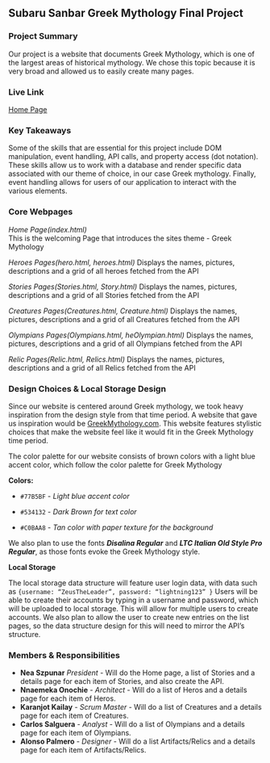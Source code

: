 ## Subaru Sanbar Greek Mythology Final Project

### Project Summary

Our project is a website that documents Greek Mythology, which is one of the largest areas of historical mythology. We
chose this topic because it is very broad and allowed us to easily create many pages.

### Live Link

[Home Page](https://nszp.github.io/newm-n-200-sanbar/final)

### Key Takeaways

Some of the skills that are essential for this project include DOM manipulation, event handling, API calls, and property
access (dot notation). These skills allow us to work with a database and render specific data associated with our theme
of choice, in our case Greek mythology. Finally, event handling allows for users of our application to interact with the
various elements.

### Core Webpages

*Home Page(index.html)*  
This is the welcoming Page that introduces the sites theme - Greek Mythology

*Heroes Pages(hero.html, heroes.html)*
Displays the names, pictures, descriptions and a grid of all heroes fetched from the API

*Stories Pages(Stories.html, Story.html)*
Displays the names, pictures, descriptions and a grid of all Stories fetched from the API

*Creatures Pages(Creatures.html, Creature.html)*
Displays the names, pictures, descriptions and a grid of all Creatures fetched from the API

*Olympians Pages(Olympians.html, heOlympian.html)*
Displays the names, pictures, descriptions and a grid of all Olympians fetched from the API

*Relic Pages(Relic.html, Relics.html)*
Displays the names, pictures, descriptions and a grid of all Relics fetched from the API

### Design Choices & Local Storage Design

Since our website is centered around Greek mythology, we took heavy inspiration from the design style from that time
period. A website that gave us inspiration would be [GreekMythology.com](https://www.greekmythology.com/). This website
features stylistic choices that make the website feel like it would fit in the Greek Mythology time period.

The color palette for our website consists of brown colors with a light blue accent color, which follow the color
palette for Greek Mythology

**Colors:**

- `#77B5BF` - _Light blue accent color_

- `#534132` - _Dark Brown for text color_

- `#C0BAA8` - _Tan color with paper texture for the background_

We also plan to use the fonts _**Disalina Regular**_ and _**LTC Italian Old Style Pro Regular**_, as those fonts evoke
the Greek Mythology style.

**Local Storage**

The local storage data structure will feature user login data, with data such as
`{username: “ZeusTheLeader”, password: “lightning123” }` Users will be able to create their accounts by typing in a
username and password, which will be uploaded to local storage. This will allow for multiple users to create accounts.
We also plan to allow the user to create new entries on the list pages, so the data structure design for this will need
to mirror the API’s structure.

### Members & Responsibilities

- **Nea Szpunar** _President_ - Will do the Home page, a list of Stories and a details page for each item of Stories,
  and also create the API.
- **Nnaemeka Onochie** - _Architect_ - Will do a list of Heros and a details page for each item of Heros.
- **Karanjot Kailay** - _Scrum Master_ - Will do a list of Creatures and a details page for each item of Creatures.
- **Carlos Salguera** - _Analyst_ - Will do a list of Olympians and a details page for each item of Olympians.
- **Alonso Palmero** - _Designer_ - Will do a list Artifacts/Relics and a details page for each item of
  Artifacts/Relics.
